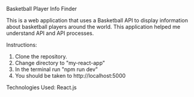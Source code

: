 Basketball Player Info Finder

This is a web application that uses a Basketball API to display information about basketball players around the world. This application helped me understand API and API processes.

Instructions:
1. Clone the repository.
2. Change directory to "my-react-app"
3. In the terminal run "npm run dev"
4. You should be taken to http://localhost:5000




Technologies Used:
React.js


